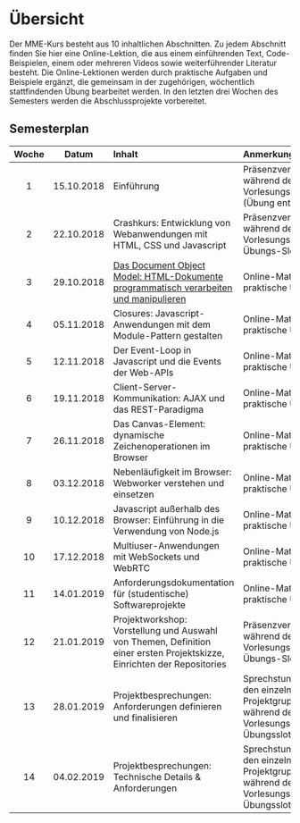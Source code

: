 # Übersicht

Der MME-Kurs besteht aus 10 inhaltlichen Abschnitten. Zu jedem Abschnitt finden Sie hier eine Online-Lektion, die aus einem einführenden Text, Code-Beispielen, einem oder mehreren Videos sowie weiterführender Literatur besteht. Die Online-Lektionen werden durch praktische Aufgaben und Beispiele ergänzt, die gemeinsam in der zugehörigen, wöchentlich stattfindenden Übung bearbeitet werden. In den letzten drei Wochen des Semesters werden die Abschlussprojekte vorbereitet. 

## Semesterplan

Woche | Datum | Inhalt | Anmerkung
:--:|:---------:|:---------------|:-----------------
1 |15.10.2018 | Einführung | Präsenzveranstaltung während des Vorlesungs-Slots (Übung entfällt)
2 |22.10.2018 | Crashkurs: Entwicklung von Webanwendungen mit HTML, CSS und Javascript | Präsenzveranstaltung während des Vorlesungs- und Übungs-Slots
3 |29.10.2018 | [Das Document Object Model: HTML-Dokumente programmatisch verarbeiten und manipulieren](./dom-introduction) | Online-Material und praktische Übung
4 |05.11.2018 | Closures: Javascript-Anwendungen mit dem Module-Pattern gestalten | Online-Material und praktische Übung
5 |12.11.2018 | Der Event-Loop in Javascript und die Events der Web-APIs | Online-Material und praktische Übung
6 |19.11.2018 | Client-Server-Kommunikation: AJAX und das REST-Paradigma | Online-Material und praktische Übung
7 |26.11.2018 | Das Canvas-Element: dynamische Zeichenoperationen im Browser | Online-Material und praktische Übung
8 |03.12.2018 | Nebenläufigkeit im Browser: Webworker verstehen und einsetzen | Online-Material und praktische Übung
9 |10.12.2018 | Javascript außerhalb des Browser: Einführung in die Verwendung von Node.js | Online-Material und praktische Übung
10 |17.12.2018 | Multiuser-Anwendungen mit WebSockets und WebRTC| Online-Material und praktische Übung
11 |14.01.2019 | Anforderungsdokumentation für (studentische) Softwareprojekte | Online-Material und praktische Übung
12 |21.01.2019 | Projektworkshop: Vorstellung und Auswahl von Themen, Definition einer ersten Projektskizze, Einrichten der Repositories | Präsenzveranstaltung während des Vorlesungs- und Übungs-Slots
13 |28.01.2019 | Projektbesprechungen: Anforderungen definieren und finalisieren | Sprechstunden mit den einzelnen Projektgruppen während des Vorlesungs- und Übungsslots
14 |04.02.2019 | Projektbesprechungen: Technische Details & Anforderungen | Sprechstunden mit den einzelnen Projektgruppen während des Vorlesungs- und Übungsslots

